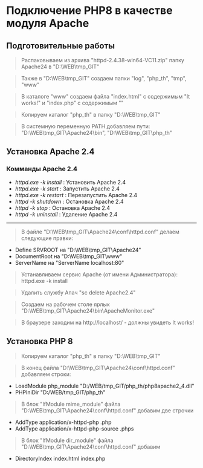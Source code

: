 # Подключение PHP8 в качестве модуля Apache

## Подготовительные работы

> Распаковываем из архива "httpd-2.4.38-win64-VC11.zip" папку Apache24 в "D:\WEB\tmp_GIT"

>  Также в "D:\WEB\tmp_GIT" создаем папки "log", "php_th", "tmp", "www"

> В каталоге "www" создаем  файла "index.html" с содержимым "It works!" и "index.php" с содержимым "<?php phpinfo(); ?>"

> Копируем каталог "php_th" в папку "D:\WEB\tmp_GIT"

> В системную переменную PATH добавляем пути: "D:\WEB\tmp_GIT\Apache24\bin", "D:\WEB\tmp_GIT\php_th"

## Установка Apache 2.4


### Комманды Apache 2.4 ###
* _httpd.exe -k install_  : Установить Apache 2.4
* _httpd.exe -k start_    : Запустить Apache 2.4
* _httpd.exe -k restart_  : Перезапустить Apache 2.4
* _httpd -k shutdown_     : Остановка Apache 2.4
* _httpd -k stop_         : Остановка Apache 2.4
* _httpd -k uninstall_    : Удаление Apache 2.4
---

> В файле "D:\WEB\tmp_GIT\Apache24\conf\httpd.conf" делаем следующие правки:
* Define SRVROOT на "D:\WEB\tmp_GIT\Apache24"
* DocumentRoot на "D:\WEB\tmp_GIT\www"
* ServerName на "ServerName localhost:80"

> Устанавливаем сервис Apache (от имени Администратора): httpd.exe -k install

> Удалить службу Апач "sc delete Apache2.4"

> Создаем на рабочем столе ярлык "D:\WEB\tmp_GIT\Apache24\bin\ApacheMonitor.exe"

> В браузере заходим на http://localhost/ - должны увидеть It works!

## Установка PHP 8

> Копируем каталог "php_th" в папку "D:\WEB\tmp_GIT"

> В конец файла "D:\WEB\tmp_GIT\Apache24\conf\httpd.conf" добавляем строки:
* LoadModule php_module "D:/WEB/tmp_GIT/php_th/php8apache2_4.dll"
* PHPIniDir "D:/WEB/tmp_GIT/php_th"

> В блок "IfModule mime_module" файла "D:\WEB\tmp_GIT\Apache24\conf\httpd.conf" добавим две строчки
* AddType application/x-httpd-php .php
* AddType application/x-httpd-php-source .phps

> В блок "IfModule dir_module" файла "D:\WEB\tmp_GIT\Apache24\conf\httpd.conf" добавим 
* DirectoryIndex index.html index.php